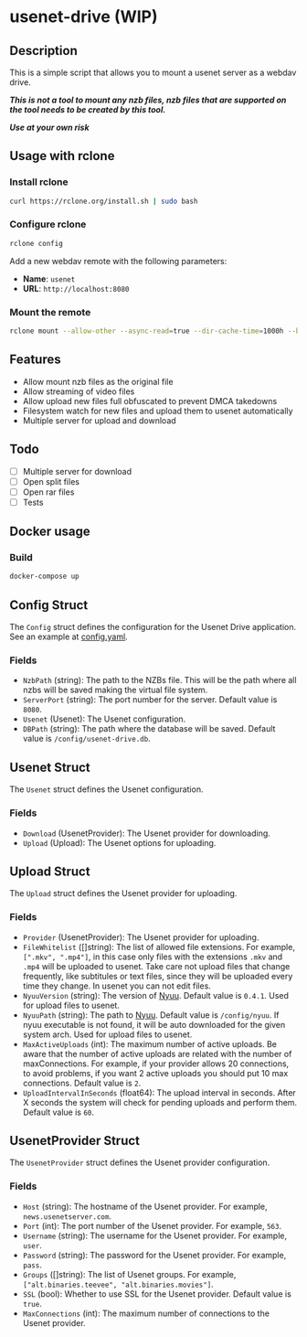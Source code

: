 # usenet-drive (WIP)

## Description

This is a simple script that allows you to mount a usenet server as a webdav drive.

***This is not a tool to mount any nzb files, nzb files that are supported on the tool needs to be created by this tool.***

***Use at your own risk***

## Usage with rclone

### Install rclone

```bash
curl https://rclone.org/install.sh | sudo bash
```

### Configure rclone

```bash
rclone config
```

Add a new webdav remote with the following parameters:

- **Name**: `usenet`
- **URL**: `http://localhost:8080`

### Mount the remote

```bash
rclone mount --allow-other --async-read=true --dir-cache-time=1000h --buffer-size=32M --poll-interval=15s --rc --rc-no-auth --rc-addr=localhost:5572 --use-mmap --vfs-read-ahead=128M --vfs-read-chunk-size=32M --vfs-read-chunk-size-limit=2G --vfs-cache-max-age=504h --vfs-cache-mode=full --vfs-cache-poll-interval=30s --vfs-cache-max-size=50G --timeout=10m usenet: ${PATH_TO_MOUNT} --umask=002
```

## Features

- Allow mount nzb files as the original file
- Allow streaming of video files
- Allow upload new files full obfuscated to prevent DMCA takedowns
- Filesystem watch for new files and upload them to usenet automatically
- Multiple server for upload and download

## Todo

- [ ] Multiple server for download
- [ ] Open split files
- [ ] Open rar files
- [ ] Tests

## Docker usage

### Build

```bash
docker-compose up
```

## Config Struct

The `Config` struct defines the configuration for the Usenet Drive application. See an example at [config.yaml](config.example.toml).

### Fields

- `NzbPath` (string): The path to the NZBs file. This will be the path where all nzbs will be saved making the virtual file system.
- `ServerPort` (string): The port number for the server. Default value is `8080`.
- `Usenet` (Usenet): The Usenet configuration.
- `DBPath` (string): The path where the database will be saved. Default value is `/config/usenet-drive.db`.

## Usenet Struct

The `Usenet` struct defines the Usenet configuration.

### Fields

- `Download` (UsenetProvider): The Usenet provider for downloading.
- `Upload` (Upload): The Usenet options for uploading.

## Upload Struct

The `Upload` struct defines the Usenet provider for uploading.

### Fields

- `Provider` (UsenetProvider): The Usenet provider for uploading.
- `FileWhitelist` ([]string): The list of allowed file extensions. For example, `[".mkv", ".mp4"]`, in this case only files with the extensions `.mkv` and `.mp4` will be uploaded to usenet. Take care not upload files that change frequently, like subtitules or text files, since they will be uploaded every time they change. In usenet you can not edit files.
- `NyuuVersion` (string): The version of [Nyuu](https://github.com/animetosho/Nyuu). Default value is `0.4.1`. Used for upload files to usenet.
- `NyuuPath` (string): The path to [Nyuu](https://github.com/animetosho/Nyuu). Default value is `/config/nyuu`. If nyuu executable is not found, it will be auto downloaded for the given system arch.  Used for upload files to usenet.
- `MaxActiveUploads` (int): The maximum number of active uploads. Be aware that the number of active uploads are related with the number of maxConnections. For example, if your provider allows 20 connections, to avoid problems, if you want 2 active uploads you should put 10 max connections. Default value is `2`.
- `UploadIntervalInSeconds` (float64): The upload interval in seconds. After X seconds the system will check for pending uploads and perform them. Default value is `60`.

## UsenetProvider Struct

The `UsenetProvider` struct defines the Usenet provider configuration.

### Fields

- `Host` (string): The hostname of the Usenet provider. For example, `news.usenetserver.com`.
- `Port` (int): The port number of the Usenet provider. For example, `563`.
- `Username` (string): The username for the Usenet provider. For example, `user`.
- `Password` (string): The password for the Usenet provider. For example, `pass`.
- `Groups` ([]string): The list of Usenet groups. For example, `["alt.binaries.teevee", "alt.binaries.movies"]`.
- `SSL` (bool): Whether to use SSL for the Usenet provider. Default value is `true`.
- `MaxConnections` (int): The maximum number of connections to the Usenet provider.